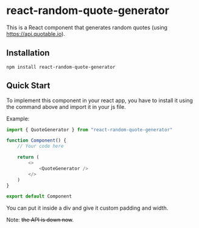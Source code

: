 # react-random-quote-generator

This is a React component that generates random quotes (using https://api.quotable.io).

## Installation

```
npm install react-random-quote-generator
```

## Quick Start

To implement this component in your react app, you have to install it using the command above and import it in your js file.

Example:

```javascript
import { QuoteGenerator } from "react-random-quote-generator"

function Component() {
    // Your code here

    return (
        <>
            <QuoteGenerator />
        </>
    )
}

export default Component
```

You can put it inside a div and give it custom padding and width.

Note: ~~the API is down now~~.
